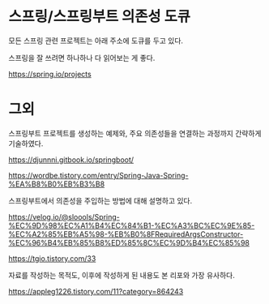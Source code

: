 
# 스프링/스프링부트 의존성 도큐

모든 스프링 관련 프로젝트는 아래 주소에 도큐를 두고 있다.

스프링을 잘 쓰려면 하나하나 다 읽어보는 게 좋다.

https://spring.io/projects

# 그외

스프링부트 프로젝트를 생성하는 예제와, 주요 의존성들을 연결하는 과정까지 간략하게 기술하였다.

https://djunnni.gitbook.io/springboot/

https://wordbe.tistory.com/entry/Spring-Java-Spring-%EA%B8%B0%EB%B3%B8


스프링부트에서 의존성을 주입하는 방법에 대해 설명하고 있다.

https://velog.io/@sloools/Spring-%EC%9D%98%EC%A1%B4%EC%84%B1-%EC%A3%BC%EC%9E%85-%EC%A2%85%EB%A5%98-%EB%B0%8FRequiredArgsConstructor-%EC%96%B4%EB%85%B8%ED%85%8C%EC%9D%B4%EC%85%98

https://tgio.tistory.com/33


자료를 작성하는 목적도, 이후에 작성하게 된 내용도 본 리포와 가장 유사하다.

https://appleg1226.tistory.com/11?category=864243
